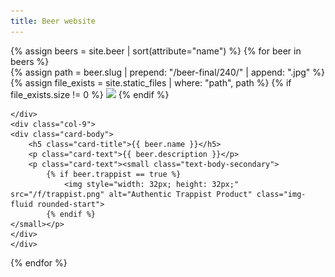 ```yaml
---
title: Beer website
---
```

<div class="container">
{% assign beers = site.beer | sort(attribute="name") %}
{% for beer in beers %}
<div class="card mb-3" style="max-width: 540px;">

<div class="row g-0">
    <div class="col-3">
    {% assign path = beer.slug | prepend: "/beer-final/240/" | append: ".jpg"  %}
    {% assign file_exists = site.static_files | where: "path", path  %}
    {% if file_exists.size != 0 %}
    <img src="{{ path }}" class="img-fluid rounded-start">
    {% endif %}

    </div>
    <div class="col-9">
    <div class="card-body">
        <h5 class="card-title">{{ beer.name }}</h5>
        <p class="card-text">{{ beer.description }}</p>
        <p class="card-text"><small class="text-body-secondary">
            {% if beer.trappist == true %}
                <img style="width: 32px; height: 32px;" src="/f/trappist.png" alt="Authentic Trappist Product" class="img-fluid rounded-start">
            {% endif %}
    </small></p>
    </div>
    </div>
</div>
</div>
{% endfor %}
</div>
